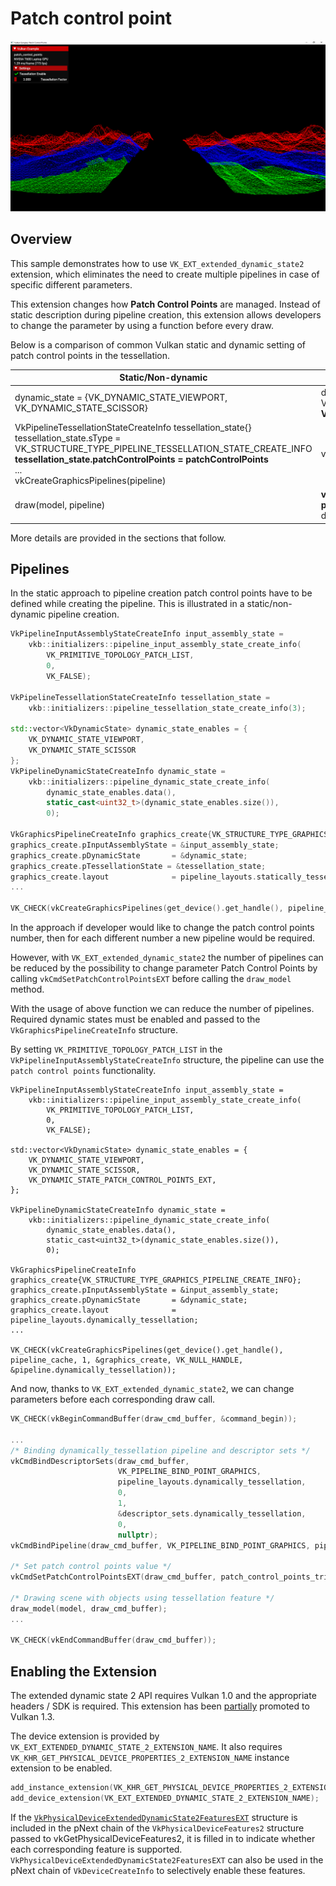 <!--
- Copyright (c) 2023, Mobica Limited
-
- SPDX-License-Identifier: Apache-2.0
-
- Licensed under the Apache License, Version 2.0 the "License";
- you may not use this file except in compliance with the License.
- You may obtain a copy of the License at
-
-     http://www.apache.org/licenses/LICENSE-2.0
-
- Unless required by applicable law or agreed to in writing, software
- distributed under the License is distributed on an "AS IS" BASIS,
- WITHOUT WARRANTIES OR CONDITIONS OF ANY KIND, either express or implied.
- See the License for the specific language governing permissions and
- limitations under the License.
-
-->

# Patch control point 

![Sample](./images/patch_control_point_screenshot.png)

## Overview

This sample demonstrates how to use `VK_EXT_extended_dynamic_state2` extension, which eliminates the need to create multiple pipelines in case of specific different parameters.

This extension changes how **Patch Control Points** are managed. Instead of static description during pipeline creation, this extension allows developers to change the parameter by using a function before every draw.

Below is a comparison of common Vulkan static and dynamic setting of patch control points in the  tessellation.
  
| Static/Non-dynamic | Dynamic State 2 |
| ------------------------------------------------------------------------------------------------ | --------------------------------------------------------------------------------------------------------- |
| dynamic_state = {VK_DYNAMIC_STATE_VIEWPORT,<br>VK_DYNAMIC_STATE_SCISSOR} | dynamic_state = {VK_DYNAMIC_STATE_VIEWPORT,<br>VK_DYNAMIC_STATE_SCISSOR,<br>**VK_DYNAMIC_STATE_PATCH_CONTROL_POINTS_EXT**} |
  VkPipelineTessellationStateCreateInfo tessellation_state\{}<br>tessellation_state.sType = VK_STRUCTURE_TYPE_PIPELINE_TESSELLATION_STATE_CREATE_INFO<br>**tessellation_state.patchControlPoints = patchControlPoints**<br>...<br>vkCreateGraphicsPipelines(pipeline) | vkCreateGraphicsPipelines(pipeline) |
| draw(model, pipeline) | **vkCmdSetPatchControlPointsEXT(commandBuffer, patchControlPoints)**<br>draw(model, pipeline) |
	
More details are provided in the sections that follow.

## Pipelines

In the static approach to pipeline creation patch control points have to be defined while creating the pipeline. This is illustrated in a static/non-dynamic pipeline creation.

```C++
VkPipelineInputAssemblyStateCreateInfo input_assembly_state =
    vkb::initializers::pipeline_input_assembly_state_create_info(
        VK_PRIMITIVE_TOPOLOGY_PATCH_LIST, 
        0, 
        VK_FALSE);

VkPipelineTessellationStateCreateInfo tessellation_state =
    vkb::initializers::pipeline_tessellation_state_create_info(3);

std::vector<VkDynamicState> dynamic_state_enables = {
    VK_DYNAMIC_STATE_VIEWPORT,
    VK_DYNAMIC_STATE_SCISSOR
};
VkPipelineDynamicStateCreateInfo dynamic_state =
    vkb::initializers::pipeline_dynamic_state_create_info(
        dynamic_state_enables.data(),
        static_cast<uint32_t>(dynamic_state_enables.size()),
        0);

VkGraphicsPipelineCreateInfo graphics_create{VK_STRUCTURE_TYPE_GRAPHICS_PIPELINE_CREATE_INFO};
graphics_create.pInputAssemblyState = &input_assembly_state;
graphics_create.pDynamicState       = &dynamic_state;
graphics_create.pTessellationState = &tessellation_state;
graphics_create.layout              = pipeline_layouts.statically_tessellation;
...

VK_CHECK(vkCreateGraphicsPipelines(get_device().get_handle(), pipeline_cache, 1, &graphics_create, VK_NULL_HANDLE, &pipeline.statically_tessellation));
```

In the approach if developer would like to change the patch control points number, then for each different number a new pipeline would be required.

However, with `VK_EXT_extended_dynamic_state2` the number of pipelines can be reduced by the possibility to change parameter Patch Control Points by calling `vkCmdSetPatchControlPointsEXT` before calling the `draw_model` method.

With the usage of above function we can reduce the number of pipelines. Required dynamic states must be enabled and passed to the `VkGraphicsPipelineCreateInfo` structure. 

By setting `VK_PRIMITIVE_TOPOLOGY_PATCH_LIST` in the `VkPipelineInputAssemblyStateCreateInfo` structure, the pipeline can use the `patch control points` functionality.

```C+
VkPipelineInputAssemblyStateCreateInfo input_assembly_state =
	vkb::initializers::pipeline_input_assembly_state_create_info(
	    VK_PRIMITIVE_TOPOLOGY_PATCH_LIST,
	    0,
	    VK_FALSE);

std::vector<VkDynamicState> dynamic_state_enables = {
	VK_DYNAMIC_STATE_VIEWPORT,
	VK_DYNAMIC_STATE_SCISSOR,
	VK_DYNAMIC_STATE_PATCH_CONTROL_POINTS_EXT,
};

VkPipelineDynamicStateCreateInfo dynamic_state =
	vkb::initializers::pipeline_dynamic_state_create_info(
	    dynamic_state_enables.data(),
	    static_cast<uint32_t>(dynamic_state_enables.size()),
	    0);

VkGraphicsPipelineCreateInfo graphics_create{VK_STRUCTURE_TYPE_GRAPHICS_PIPELINE_CREATE_INFO};
graphics_create.pInputAssemblyState = &input_assembly_state;
graphics_create.pDynamicState       = &dynamic_state;
graphics_create.layout              = pipeline_layouts.dynamically_tessellation;
...

VK_CHECK(vkCreateGraphicsPipelines(get_device().get_handle(), pipeline_cache, 1, &graphics_create, VK_NULL_HANDLE, &pipeline.dynamically_tessellation));
```

And now, thanks to `VK_EXT_extended_dynamic_state2`, we can change parameters before each corresponding draw call. 

```C++
VK_CHECK(vkBeginCommandBuffer(draw_cmd_buffer, &command_begin));

...
/* Binding dynamically_tessellation pipeline and descriptor sets */
vkCmdBindDescriptorSets(draw_cmd_buffer,
		                VK_PIPELINE_BIND_POINT_GRAPHICS,
		                pipeline_layouts.dynamically_tessellation,
		                0,
		                1,
		                &descriptor_sets.dynamically_tessellation,
		                0,
		                nullptr);
vkCmdBindPipeline(draw_cmd_buffer, VK_PIPELINE_BIND_POINT_GRAPHICS, pipeline.dynamically_tessellation);

/* Set patch control points value */
vkCmdSetPatchControlPointsEXT(draw_cmd_buffer, patch_control_points_triangle);

/* Drawing scene with objects using tessellation feature */
draw_model(model, draw_cmd_buffer);
...

VK_CHECK(vkEndCommandBuffer(draw_cmd_buffer));
```

## Enabling the Extension

The extended dynamic state 2 API requires Vulkan 1.0 and the appropriate headers / SDK is required. This extension has been [partially](https://registry.khronos.org/vulkan/specs/1.3-extensions/man/html/VK_EXT_extended_dynamic_state2.html#_promotion_to_vulkan_1_3) promoted to Vulkan 1.3.

The device extension is provided by `VK_EXT_EXTENDED_DYNAMIC_STATE_2_EXTENSION_NAME`. It also requires 
`VK_KHR_GET_PHYSICAL_DEVICE_PROPERTIES_2_EXTENSION_NAME` instance extension to be enabled.

```C++
add_instance_extension(VK_KHR_GET_PHYSICAL_DEVICE_PROPERTIES_2_EXTENSION_NAME);
add_device_extension(VK_EXT_EXTENDED_DYNAMIC_STATE_2_EXTENSION_NAME);
```

If the [`VkPhysicalDeviceExtendedDynamicState2FeaturesEXT`](https://registry.khronos.org/vulkan/specs/1.3-extensions/man/html/VkPhysicalDeviceExtendedDynamicState2FeaturesEXT.html) structure is included in the pNext chain of the `VkPhysicalDeviceFeatures2` structure passed to vkGetPhysicalDeviceFeatures2, it is filled in to indicate whether each corresponding feature is supported. 
`VkPhysicalDeviceExtendedDynamicState2FeaturesEXT` can also be used in the pNext chain of `VkDeviceCreateInfo` to selectively enable these features.

